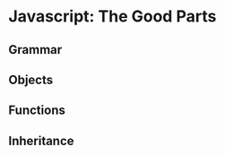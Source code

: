 Javascript: The Good Parts
==========================

Grammar
-----------
Objects
-----------
Functions
-----------
Inheritance
-----------

